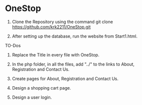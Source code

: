 # OneStop
1. Clone the Repository using the command
git clone https://github.com/krk2211/OneStop.git

2. After setting up the database, run the website from Start1.html.


TO-Dos

1. Replace the Title in every file with OneStop.

2. In the php folder, in all the files, add "../" to the links to About, Registration and Contact Us.

3. Create pages for About, Registration and Contact Us.

4. Design a shopping cart page.

5. Design a user login.
